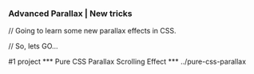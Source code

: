 ### Advanced Parallax | New tricks


// Going to learn some new parallax effects in CSS.

// So, lets GO...

#1 project 
*** Pure CSS Parallax Scrolling Effect ***
../pure-css-parallax